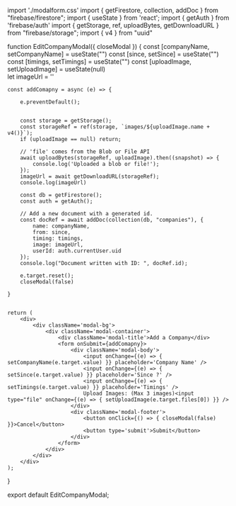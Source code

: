 import './modalform.css'
import { getFirestore, collection, addDoc } from "firebase/firestore";
import { useState } from 'react';
import { getAuth } from 'firebase/auth'
import { getStorage, ref, uploadBytes, getDownloadURL } from "firebase/storage";
import { v4 } from "uuid"

function EditCompanyModal({ closeModal }) {
    const [companyName, setCompanyName] = useState("")
    const [since, setSince] = useState("")
    const [timings, setTimings] = useState("")
    const [uploadImage, setUploadImage] = useState(null)    
    let imageUrl = ''

    const addComapny = async (e) => {

        e.preventDefault();


        const storage = getStorage();
        const storageRef = ref(storage, `images/${uploadImage.name + v4()}`);
        if (uploadImage == null) return;

        // 'file' comes from the Blob or File API
        await uploadBytes(storageRef, uploadImage).then((snapshot) => {
            console.log('Uploaded a blob or file!');
        });
        imageUrl = await getDownloadURL(storageRef);
        console.log(imageUrl)

        const db = getFirestore();
        const auth = getAuth();

        // Add a new document with a generated id.
        const docRef = await addDoc(collection(db, "companies"), {
            name: companyName,
            from: since,
            timing: timings,
            image: imageUrl,
            userId: auth.currentUser.uid
        });
        console.log("Document written with ID: ", docRef.id);

        e.target.reset();
        closeModal(false)

    }


    return (
        <div>
            <div className='modal-bg'>
                <div className='modal-container'>
                    <div className='modal-title'>Add a Company</div>
                    <form onSubmit={addComapny}>
                        <div className='modal-body'>
                            <input onChange={(e) => { setCompanyName(e.target.value) }} placeholder='Company Name' />
                            <input onChange={(e) => { setSince(e.target.value) }} placeholder='Since ?' />
                            <input onChange={(e) => { setTimings(e.target.value) }} placeholder='Timings' />
                            Upload Images: (Max 3 images)<input type="file" onChange={(e) => { setUploadImage(e.target.files[0]) }} />
                        </div>
                        <div className='modal-footer'>
                            <button onClick={() => { closeModal(false) }}>Cancel</button>
                            <button type='submit'>Submit</button>
                        </div>
                    </form>
                </div>
            </div>
        </div>
    );
}

export default EditCompanyModal;



